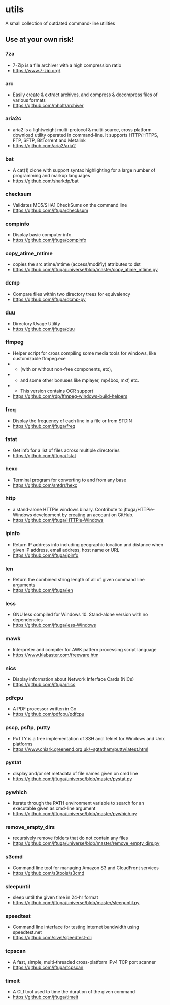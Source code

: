 # utils
A small collection of outdated command-line utilities

## Use at your own risk!

### 7za
* 7-Zip is a file archiver with a high compression ratio
* https://www.7-zip.org/

### arc
* Easily create & extract archives, and compress & decompress files of various formats
* https://github.com/mholt/archiver

### aria2c
* aria2 is a lightweight multi-protocol & multi-source, cross platform download utility operated in command-line. It supports HTTP/HTTPS, FTP, SFTP, BitTorrent and Metalink
* https://github.com/aria2/aria2

### bat
* A cat(1) clone with support syntax highlighting for a large number of programming and markup languages
* https://github.com/sharkdp/bat

### checksum
* Validates MD5/SHA1 CheckSums on the command line
* https://github.com/jftuga/checksum

### compinfo
* Display basic computer info.
* https://github.com/jftuga/compinfo

### copy_atime_mtime
* copies the src atime/mtime (access/modifiy) attributes to dst
* https://github.com/jftuga/universe/blob/master/copy_atime_mtime.py
 
### dcmp
* Compare files within two directory trees for equivalency
* https://github.com/jftuga/dcmp-py

### duu
* Directory Usage Utility
* https://github.com/jftuga/duu

### ffmpeg
* Helper script for cross compiling some media tools for windows, like customizable ffmpeg.exe 
* * (with or without non-free components, etc), 
* * and some other bonuses like mplayer, mp4box, mxf, etc.
* * This version contains OCR support
* https://github.com/rdp/ffmpeg-windows-build-helpers

### freq
* Display the frequency of each line in a file or from STDIN 
* https://github.com/jftuga/freq

### fstat
* Get info for a list of files across multiple directories
* https://github.com/jftuga/fstat

### hexc
* Terminal program for converting to and from any base
* https://github.com/sntdrr/hexc

### http
* a stand-alone HTTPie windows binary. Contribute to jftuga/HTTPie-Windows development by creating an account on GitHub.
* https://github.com/jftuga/HTTPie-Windows

### ipinfo
* Return IP address info including geographic location and distance when given IP address, email address, host name or URL
* https://github.com/jftuga/ipinfo

### len
* Return the combined string length of all of given command line arguments
* https://github.com/jftuga/len

### less
* GNU less compiled for Windows 10. Stand-alone version with no dependencies
* https://github.com/jftuga/less-Windows

### mawk
* Interpreter and compiler for AWK pattern processing script language
* https://www.klabaster.com/freeware.htm

### nics
* Display information about Network Inferface Cards (NICs)
* https://github.com/jftuga/nics

### pdfcpu
* A PDF processor written in Go
* https://github.com/pdfcpu/pdfcpu

### pscp, psftp, putty
* PuTTY is a free implementation of SSH and Telnet for Windows and Unix platforms
* https://www.chiark.greenend.org.uk/~sgtatham/putty/latest.html

### pystat
* display and/or set metadata of file names given on cmd line
* https://github.com/jftuga/universe/blob/master/pystat.py

### pywhich
* Iterate through the PATH environment variable to search for an executable given as cmd-line argument
* https://github.com/jftuga/universe/blob/master/pywhich.py

### remove_empty_dirs
* recursively remove folders that do not contain any files
* https://github.com/jftuga/universe/blob/master/remove_empty_dirs.py

### s3cmd
* Command line tool for managing Amazon S3 and CloudFront services
* https://github.com/s3tools/s3cmd

### sleepuntil
* sleep until the given time in 24-hr format
* https://github.com/jftuga/universe/blob/master/sleepuntil.py

### speedtest
* Command line interface for testing internet bandwidth using speedtest.net
* https://github.com/sivel/speedtest-cli

### tcpscan
* A fast, simple, multi-threaded cross-platform IPv4 TCP port scanner
* https://github.com/jftuga/tcpscan

### timeit
* A CLI tool used to time the duration of the given command 
* https://github.com/jftuga/timeit
